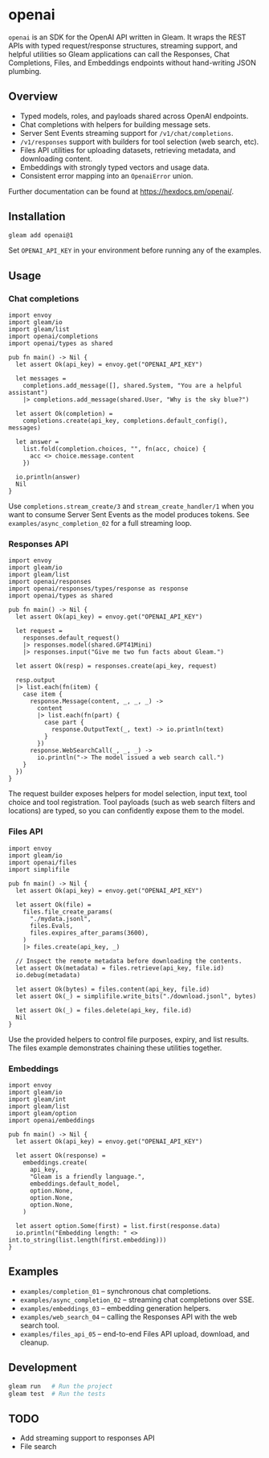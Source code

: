 # openai

`openai` is an SDK for the OpenAI API written in Gleam. It wraps the REST APIs with
typed request/response structures, streaming support, and helpful utilities so
Gleam applications can call the Responses, Chat Completions, Files, and Embeddings
endpoints without hand-writing JSON plumbing.

## Overview

- Typed models, roles, and payloads shared across OpenAI endpoints.
- Chat completions with helpers for building message sets.
- Server Sent Events streaming support for `/v1/chat/completions`.
- `/v1/responses` support with builders for tool selection (web search, etc).
- Files API utilities for uploading datasets, retrieving metadata, and downloading content.
- Embeddings with strongly typed vectors and usage data.
- Consistent error mapping into an `OpenaiError` union.

Further documentation can be found at <https://hexdocs.pm/openai/>.

## Installation

```sh
gleam add openai@1
```

Set `OPENAI_API_KEY` in your environment before running any of the examples.

## Usage

### Chat completions

```gleam
import envoy
import gleam/io
import gleam/list
import openai/completions
import openai/types as shared

pub fn main() -> Nil {
  let assert Ok(api_key) = envoy.get("OPENAI_API_KEY")

  let messages =
    completions.add_message([], shared.System, "You are a helpful assistant")
    |> completions.add_message(shared.User, "Why is the sky blue?")

  let assert Ok(completion) =
    completions.create(api_key, completions.default_config(), messages)

  let answer =
    list.fold(completion.choices, "", fn(acc, choice) {
      acc <> choice.message.content
    })

  io.println(answer)
  Nil
}
```

Use `completions.stream_create/3` and `stream_create_handler/1` when you want to
consume Server Sent Events as the model produces tokens. See
`examples/async_completion_02` for a full streaming loop.

### Responses API

```gleam
import envoy
import gleam/io
import gleam/list
import openai/responses
import openai/responses/types/response as response
import openai/types as shared

pub fn main() -> Nil {
  let assert Ok(api_key) = envoy.get("OPENAI_API_KEY")

  let request =
    responses.default_request()
    |> responses.model(shared.GPT41Mini)
    |> responses.input("Give me two fun facts about Gleam.")

  let assert Ok(resp) = responses.create(api_key, request)

  resp.output
  |> list.each(fn(item) {
    case item {
      response.Message(content, _, _, _) ->
        content
        |> list.each(fn(part) {
          case part {
            response.OutputText(_, text) -> io.println(text)
          }
        })
      response.WebSearchCall(_, _, _) ->
        io.println("-> The model issued a web search call.")
    }
  })
}
```

The request builder exposes helpers for model selection, input text, tool choice
and tool registration. Tool payloads (such as web search filters and locations)
are typed, so you can confidently expose them to the model.

### Files API

```gleam
import envoy
import gleam/io
import openai/files
import simplifile

pub fn main() -> Nil {
  let assert Ok(api_key) = envoy.get("OPENAI_API_KEY")

  let assert Ok(file) =
    files.file_create_params(
      "./mydata.jsonl",
      files.Evals,
      files.expires_after_params(3600),
    )
    |> files.create(api_key, _)

  // Inspect the remote metadata before downloading the contents.
  let assert Ok(metadata) = files.retrieve(api_key, file.id)
  io.debug(metadata)

  let assert Ok(bytes) = files.content(api_key, file.id)
  let assert Ok(_) = simplifile.write_bits("./download.jsonl", bytes)

  let assert Ok(_) = files.delete(api_key, file.id)
  Nil
}
```

Use the provided helpers to control file purposes, expiry, and list results. The
files example demonstrates chaining these utilities together.

### Embeddings

```gleam
import envoy
import gleam/io
import gleam/int
import gleam/list
import gleam/option
import openai/embeddings

pub fn main() -> Nil {
  let assert Ok(api_key) = envoy.get("OPENAI_API_KEY")

  let assert Ok(response) =
    embeddings.create(
      api_key,
      "Gleam is a friendly language.",
      embeddings.default_model,
      option.None,
      option.None,
      option.None,
    )

  let assert option.Some(first) = list.first(response.data)
  io.println("Embedding length: " <> int.to_string(list.length(first.embedding)))
}
```

## Examples

- `examples/completion_01` – synchronous chat completions.
- `examples/async_completion_02` – streaming chat completions over SSE.
- `examples/embeddings_03` – embedding generation helpers.
- `examples/web_search_04` – calling the Responses API with the web search tool.
- `examples/files_api_05` – end-to-end Files API upload, download, and cleanup.

## Development

```sh
gleam run   # Run the project
gleam test  # Run the tests
```

## TODO
- Add streaming support to responses API
- File search
